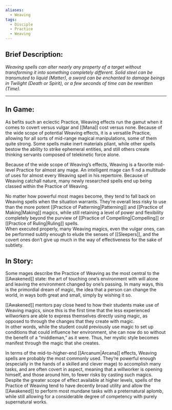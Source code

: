 ```yaml
---
aliases:
  - Weaving
tags:
  - Disciple
  - Practice
  - Weaving
---
```


## Brief Description:

_Weaving spells can alter nearly any property of a target without transforming it into something completely different. Solid steel can be transmuted to liquid (Matter), a sword can be enchanted to damage beings in Twilight (Death or Spirit), or a few seconds of time can be rewritten (Time)._

---

## In Game:

As befits such an eclectic Practice, Weaving effects run the gamut when it comes to covert versus vulgar and [[Mana]] cost versus none. Because of the wide scope of potential Weaving effects, it is a versatile Practice, allowing for all sorts of mid-range magical manipulations, some of them quite strong. Some spells make inert materials pliant, while other spells bestow the ability to strike ephemeral entities, and still others create thinking servants composed of telekinetic force alone.  
  
Because of the wide scope of Weaving’s effects, Weaving is a favorite mid-level Practice for almost any mage. An intelligent mage can fi nd a multitude of uses for almost every Weaving spell in his repertoire. Because of Weaving catchall nature, many newly researched spells end up being classed within the Practice of Weaving.

No matter how powerful most mages become, they tend to fall back on Weaving spells when the situation warrants. They’re overall less risky to use than the more potent [[Practice of Patterning|Patterning]] and [[Practice of Making|Making]] magics, while still retaining a level of power and flexibility completely beyond the purview of [[Practice of Compelling|Compelling]] or [[Practice of Ruling|Ruling]] spells. \
When executed properly, many Weaving magics, even the vulgar ones, can be performed subtly enough to elude the senses of [[Sleepers]], and the covert ones don’t give up much in the way of effectiveness for the sake of subtlety.

## In Story:

Some mages describe the Practice of Weaving as the most central to the [[Awakened]] state: the art of touching one’s environment with will alone and leaving the environment changed by one’s passing. In many ways, this is the primordial dream of magic, the idea that a person can change the world, in ways both great and small, simply by wishing it so.  
  
[[Awakened]] mentors pay close heed to how their students make use of Weaving magics, since this is the first time that the less experienced willworkers are able to express themselves directly using magic, as opposed to through the changes that they create with magic. \
In other words, while the student could previously use magic to set up conditions that could influence her environment, she can now do so without the benefit of a “middleman,” as it were. Thus, her mystic style becomes manifest through the magic that she creates.

In terms of the mid-to-higher-end [[Arcanum|Arcana]] effects, Weaving spells are probably the most commonly used. They’re powerful enough (especially in the hands of a skilled and clever mage) to accomplish many tasks, and are often covert in aspect, meaning that a willworker is opening himself, and those around him, to fewer risks by casting such magics. \
Despite the greater scope of effect available at higher levels, spells of the Practice of Weaving tend to have decently broad utility and allow the [[Awakened]] to perform most mundane tasks with a preternatural aplomb, while still allowing for a considerable degree of competency with purely supernatural works.  